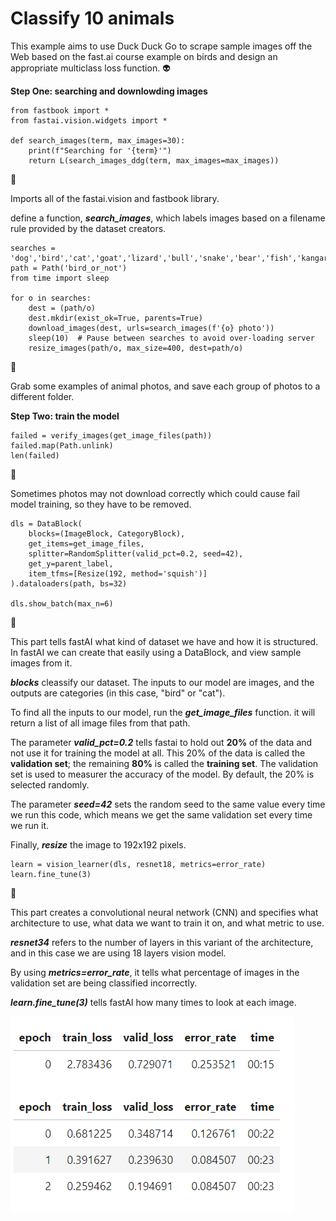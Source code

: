 # Classify 10 animals

This example aims to use Duck Duck Go to scrape sample images off the Web based on the fast.ai course
example on birds and design an appropriate multiclass loss function. :alien:

**Step One: searching and downlowding images**
```
from fastbook import *
from fastai.vision.widgets import *

def search_images(term, max_images=30):
    print(f"Searching for '{term}'")
    return L(search_images_ddg(term, max_images=max_images))
```
:memo:

Imports all of the fastai.vision and fastbook library.

define a function, **_search_images_**, which labels images based on a filename rule provided by the dataset creators.

```
searches = 'dog','bird','cat','goat','lizard','bull','snake','bear','fish','kangaroo'
path = Path('bird_or_not')
from time import sleep

for o in searches:
    dest = (path/o)
    dest.mkdir(exist_ok=True, parents=True)
    download_images(dest, urls=search_images(f'{o} photo'))
    sleep(10)  # Pause between searches to avoid over-loading server
    resize_images(path/o, max_size=400, dest=path/o)
```
:memo:

Grab some examples of animal photos, and save each group of photos to a different folder.

**Step Two: train the model**
```
failed = verify_images(get_image_files(path))
failed.map(Path.unlink)
len(failed)
```
:memo:

Sometimes photos may not download correctly which could cause fail model training, so they have to be removed.

```
dls = DataBlock(
    blocks=(ImageBlock, CategoryBlock), 
    get_items=get_image_files, 
    splitter=RandomSplitter(valid_pct=0.2, seed=42),
    get_y=parent_label,
    item_tfms=[Resize(192, method='squish')]
).dataloaders(path, bs=32)

dls.show_batch(max_n=6)
```
:memo:

This part tells fastAI what kind of dataset we have and how it is structured. 
In fastAI we can create that easily using a DataBlock, and view sample images from it.

**_blocks_** cleassify our dataset. The inputs to our model are images, and the outputs are categories (in this case, "bird" or "cat").

To find all the inputs to our model, run the **_get_image_files_** function. it will return a list of all image files from that path.

The parameter **_valid_pct=0.2_** tells fastai to hold out **20%** of the data and not use it for training the model at all. This 20% of the data is called the **validation set**; the remaining **80%** is called the **training set**. The validation set is used to measurer the accuracy of the model. By default, the 20% is selected randomly.

The parameter **_seed=42_** sets the random seed to the same value every time we run this code, which means we get the same validation set every time we run it. 

Finally, **_resize_** the image to 192x192 pixels.

```
learn = vision_learner(dls, resnet18, metrics=error_rate)
learn.fine_tune(3)
```
:memo:

This part creates a convolutional neural network (CNN) and specifies what architecture to use, what data we want to train it on, and what metric to use.

**_resnet34_** refers to the number of layers in this variant of the architecture, and in this case we are using 18 layers vision model.

By using **_metrics=error_rate_**, it tells what percentage of images in the validation set are being classified incorrectly.

**_learn.fine_tune(3)_** tells fastAI how many times to look at each image.


![Image of training results](images/9.png)

















